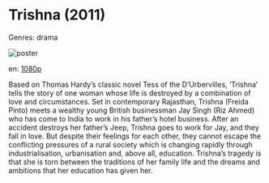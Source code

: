 # Trishna (2011)

Genres: drama

![poster](http://image.tmdb.org/t/p/w500/xFCJeLJDXYhrX6Z4bHbdiDeVUgm.jpg)

en:
  [1080p](magnet:?xt=urn:btih:6495744EAB372AD1734F6D979B05B51E38CB6B7C&tr=udp://glotorrents.pw:6969/announce&tr=udp://tracker.opentrackr.org:1337/announce&tr=udp://torrent.gresille.org:80/announce&tr=udp://tracker.openbittorrent.com:80&tr=udp://tracker.coppersurfer.tk:6969&tr=udp://tracker.leechers-paradise.org:6969&tr=udp://p4p.arenabg.ch:1337&tr=udp://tracker.internetwarriors.net:1337)
  


Based on Thomas Hardy’s classic novel Tess of the D’Urbervilles, ‘Trishna’ tells the story of one woman whose life is destroyed by a combination of love and circumstances. Set in contemporary Rajasthan, Trishna (Freida Pinto) meets a wealthy young British businessman Jay Singh (Riz Ahmed) who has come to India to work in his father’s hotel business. After an accident destroys her father’s Jeep, Trishna goes to work for Jay, and they fall in love. But despite their feelings for each other, they cannot escape the conflicting pressures of a rural society which is changing rapidly through industrialisation, urbanisation and, above all, education. Trishna’s tragedy is that she is torn between the traditions of her family life and the dreams and ambitions that her education has given her.